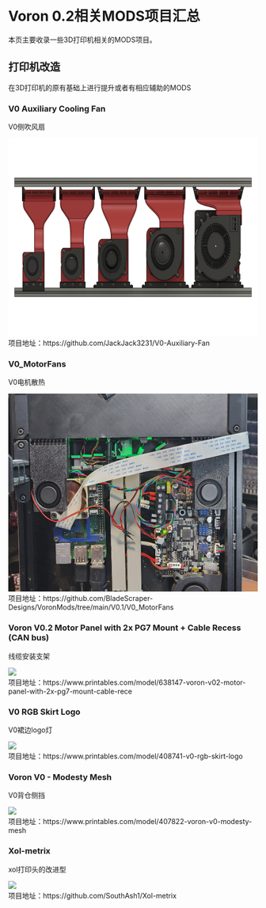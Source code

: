 # Voron 0.2相关MODS项目汇总

本页主要收录一些3D打印机相关的MODS项目。


## 打印机改造

在3D打印机的原有基础上进行提升或者有相应辅助的MODS


### V0 Auxiliary Cooling Fan

V0侧吹风扇
<div align=left>
<img src="https://raw.githubusercontent.com/JackJack3231/V0-Auxiliary-Fan/main/images/R1%20Lineup%20v3.png" height="400" />
</div>
项目地址：https://github.com/JackJack3231/V0-Auxiliary-Fan

### V0_MotorFans

V0电机散热
<div align=left>
<img src="https://raw.githubusercontent.com/BladeScraper-Designs/VoronMods/main/V0.1/V0_MotorFans/IMG/Both_Installed.jpg" height="400" />
</div>
项目地址：https://github.com/BladeScraper-Designs/VoronMods/tree/main/V0.1/V0_MotorFans

### Voron V0.2 Motor Panel with 2x PG7 Mount + Cable Recess (CAN bus)

线缆安装支架
<div align=left>
<img src="https://media.printables.com/media/prints/638147/images/5045232_c2d4df48-cd4a-4c11-ba6b-30bbe018a325_75d62b5e-c123-42f7-ba9a-e912c30518f7/thumbs/inside/1280x960/jpeg/img_1127.webp" height="400" />
</div>
项目地址：https://www.printables.com/model/638147-voron-v02-motor-panel-with-2x-pg7-mount-cable-rece

### V0 RGB Skirt Logo

V0裙边logo灯
<div align=left>
<img src="https://media.printables.com/media/prints/408741/images/3397292_983d5278-60df-4619-994e-8b69d45eba9e/thumbs/inside/1600x1200/jpg/photo.webp" height="400" />
</div>
项目地址：https://www.printables.com/model/408741-v0-rgb-skirt-logo

### Voron V0 - Modesty Mesh

V0背仓侧挡
<div align=left>
<img src="https://media.printables.com/media/prints/407822/images/3390860_4a3b835b-901c-4a02-b592-f5fbfc0975f8/thumbs/inside/1600x1200/png/render.webp" height="400" />
</div>
项目地址：https://www.printables.com/model/407822-voron-v0-modesty-mesh

### Xol-metrix

xol打印头的改进型
<div align=left>
<img src="https://raw.githubusercontent.com/SouthAsh1/Xol-metrix/main/Doc/images/full_render.png" height="400" />
</div>
项目地址：https://github.com/SouthAsh1/Xol-metrix

